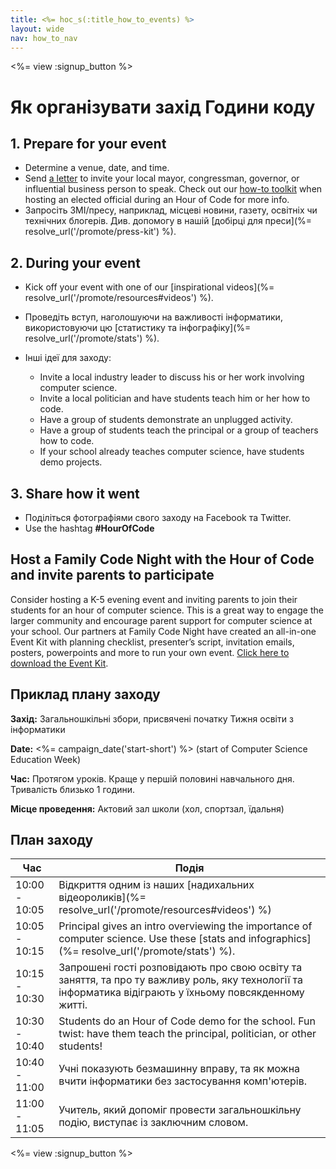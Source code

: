 ```yaml
---
title: <%= hoc_s(:title_how_to_events) %>
layout: wide
nav: how_to_nav
---
```

<%= view :signup_button %>

# Як організувати захід Години коду

## 1. Prepare for your event

- Determine a venue, date, and time.
- Send [a letter](https://hourofcode.com/promote/resources#sample-emails) to invite your local mayor, congressman, governor, or influential business person to speak. Check out our [how-to toolkit](%=localized_file('/files/elected-official.pdf')%) when hosting an elected official during an Hour of Code for more info.
- Запросіть ЗМІ/пресу, наприклад, місцеві новини, газету, освітніх чи технічних блогерів. Див. допомогу в нашій [добірці для преси](%= resolve_url('/promote/press-kit') %).

## 2. During your event

- Kick off your event with one of our [inspirational videos](%= resolve_url('/promote/resources#videos') %).
- Проведіть вступ, наголошуючи на важливості інформатики, використовуючи цю [статистику та інфографіку](%= resolve_url('/promote/stats') %).   
      
    
- Інші ідеї для заходу: 
    - Invite a local industry leader to discuss his or her work involving computer science.
    - Invite a local politician and have students teach him or her how to code.
    - Have a group of students demonstrate an unplugged activity.
    - Have a group of students teach the principal or a group of teachers how to code.
    - If your school already teaches computer science, have students demo projects.

## 3. Share how it went

- Поділіться фотографіями свого заходу на Facebook та Twitter. 
- Use the hashtag **#HourOfCode**

## Host a Family Code Night with the Hour of Code and invite parents to participate

Consider hosting a K-5 evening event and inviting parents to join their students for an hour of computer science. This is a great way to engage the larger community and encourage parent support for computer science at your school. Our partners at Family Code Night have created an all-in-one Event Kit with planning checklist, presenter’s script, invitation emails, posters, powerpoints and more to run your own event. [Click here to download the Event Kit](http://www.familycodenight.org/DownloadCodeDotOrg.html).

## Приклад плану заходу

**Захід:** Загальношкільні збори, присвячені початку Тижня освіти з інформатики

**Date:** <%= campaign_date('start-short') %> (start of Computer Science Education Week)

**Час:** Протягом уроків. Краще у першій половині навчального дня. Тривалість близько 1 години.

**Місце проведення:** Актовий зал школи (хол, спортзал, їдальня)   
  


## План заходу

| Час           | Подія                                                                                                                                                    |
| ------------- | -------------------------------------------------------------------------------------------------------------------------------------------------------- |
| 10:00 - 10:05 | Відкриття одним із наших [надихальних відеороликів](%= resolve_url('/promote/resources#videos') %)                                                       |
| 10:05 - 10:15 | Principal gives an intro overviewing the importance of computer science. Use these [stats and infographics](%= resolve_url('/promote/stats') %).         |
| 10:15 - 10:30 | Запрошені гості розповідають про свою освіту та заняття, та про ту важливу роль, яку технології та інформатика відіграють у їхньому повсякденному житті. |
| 10:30 - 10:40 | Students do an Hour of Code demo for the school. Fun twist: have them teach the principal, politician, or other students!                                |
| 10:40 - 11:00 | Учні показують безмашинну вправу, та як можна вчити інформатики без застосування комп'ютерів.                                                            |
| 11:00 - 11:05 | Учитель, який допоміг провести загальношкільну подію, виступає із заключним словом.                                                                      |

<%= view :signup_button %>
